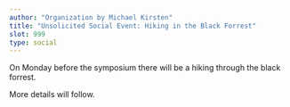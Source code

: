 ```yaml
---
author: "Organization by Michael Kirsten"
title: "Unsolicited Social Event: Hiking in the Black Forrest"
slot: 999
type: social
---
```


On Monday before the symposium there will be a hiking through the black forrest. 

More details will follow.


